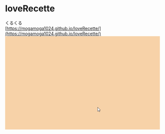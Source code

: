 # loveRecette
くるくる  
[https://mogamoga1024.github.io/loveRecette/](https://mogamoga1024.github.io/loveRecette/)
![サンプル](./images/sample.gif)
